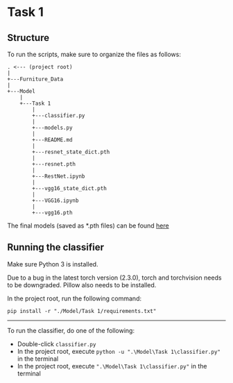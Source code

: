 # Task 1

## Structure

To run the scripts, make sure to organize the files as follows:

```
. <--- (project root)
|
+---Furniture_Data
|       
+---Model
    |
    +---Task 1
        |
        +---classifier.py
        |           
        +---models.py
        |           
        +---README.md
        | 
        +---resnet_state_dict.pth
        | 
        +---resnet.pth
        | 
        +---RestNet.ipynb
        | 
        +---vgg16_state_dict.pth
        | 
        +---VGG16.ipynb
        | 
        +---vgg16.pth
```

The final models (saved as *.pth files) can be found [here](https://rmiteduau.sharepoint.com/:f:/s/COSC2753MachineLearning/EhceSkrgDOpPqfrDC7Yrsf8BO_xriQNQ4woqAIFDNy3S5A?e=kzoJPW)

## Running the classifier

Make sure Python 3 is installed.

Due to a bug in the latest torch version (2.3.0), torch and torchvision needs to be downgraded.
Pillow also needs to be installed.

In the project root, run the following command:

`pip install -r "./Model/Task 1/requirements.txt"`

---

To run the classifier, do one of the following:
- Double-click `classifier.py`
- In the project root, execute `python -u ".\Model\Task 1\classifier.py"` in the terminal
- In the project root, execute `".\Model\Task 1\classifier.py"` in the terminal